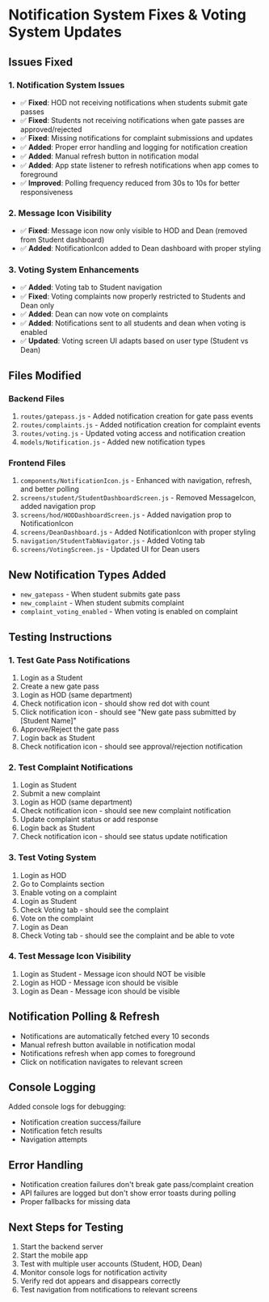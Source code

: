 # Notification System Fixes & Voting System Updates

## Issues Fixed

### 1. Notification System Issues
- ✅ **Fixed**: HOD not receiving notifications when students submit gate passes
- ✅ **Fixed**: Students not receiving notifications when gate passes are approved/rejected
- ✅ **Fixed**: Missing notifications for complaint submissions and updates
- ✅ **Added**: Proper error handling and logging for notification creation
- ✅ **Added**: Manual refresh button in notification modal
- ✅ **Added**: App state listener to refresh notifications when app comes to foreground
- ✅ **Improved**: Polling frequency reduced from 30s to 10s for better responsiveness

### 2. Message Icon Visibility
- ✅ **Fixed**: Message icon now only visible to HOD and Dean (removed from Student dashboard)
- ✅ **Added**: NotificationIcon added to Dean dashboard with proper styling

### 3. Voting System Enhancements
- ✅ **Added**: Voting tab to Student navigation
- ✅ **Fixed**: Voting complaints now properly restricted to Students and Dean only
- ✅ **Added**: Dean can now vote on complaints
- ✅ **Added**: Notifications sent to all students and dean when voting is enabled
- ✅ **Updated**: Voting screen UI adapts based on user type (Student vs Dean)

## Files Modified

### Backend Files
1. `routes/gatepass.js` - Added notification creation for gate pass events
2. `routes/complaints.js` - Added notification creation for complaint events
3. `routes/voting.js` - Updated voting access and notification creation
4. `models/Notification.js` - Added new notification types

### Frontend Files
1. `components/NotificationIcon.js` - Enhanced with navigation, refresh, and better polling
2. `screens/student/StudentDashboardScreen.js` - Removed MessageIcon, added navigation prop
3. `screens/hod/HODDashboardScreen.js` - Added navigation prop to NotificationIcon
4. `screens/DeanDashboard.js` - Added NotificationIcon with proper styling
5. `navigation/StudentTabNavigator.js` - Added Voting tab
6. `screens/VotingScreen.js` - Updated UI for Dean users

## New Notification Types Added
- `new_gatepass` - When student submits gate pass
- `new_complaint` - When student submits complaint
- `complaint_voting_enabled` - When voting is enabled on complaint

## Testing Instructions

### 1. Test Gate Pass Notifications
1. Login as a Student
2. Create a new gate pass
3. Login as HOD (same department)
4. Check notification icon - should show red dot with count
5. Click notification icon - should see "New gate pass submitted by [Student Name]"
6. Approve/Reject the gate pass
7. Login back as Student
8. Check notification icon - should see approval/rejection notification

### 2. Test Complaint Notifications
1. Login as Student
2. Submit a new complaint
3. Login as HOD (same department)
4. Check notification icon - should see new complaint notification
5. Update complaint status or add response
6. Login back as Student
7. Check notification icon - should see status update notification

### 3. Test Voting System
1. Login as HOD
2. Go to Complaints section
3. Enable voting on a complaint
4. Login as Student
5. Check Voting tab - should see the complaint
6. Vote on the complaint
7. Login as Dean
8. Check Voting tab - should see the complaint and be able to vote

### 4. Test Message Icon Visibility
1. Login as Student - Message icon should NOT be visible
2. Login as HOD - Message icon should be visible
3. Login as Dean - Message icon should be visible

## Notification Polling & Refresh
- Notifications are automatically fetched every 10 seconds
- Manual refresh button available in notification modal
- Notifications refresh when app comes to foreground
- Click on notification navigates to relevant screen

## Console Logging
Added console logs for debugging:
- Notification creation success/failure
- Notification fetch results
- Navigation attempts

## Error Handling
- Notification creation failures don't break gate pass/complaint creation
- API failures are logged but don't show error toasts during polling
- Proper fallbacks for missing data

## Next Steps for Testing
1. Start the backend server
2. Start the mobile app
3. Test with multiple user accounts (Student, HOD, Dean)
4. Monitor console logs for notification activity
5. Verify red dot appears and disappears correctly
6. Test navigation from notifications to relevant screens